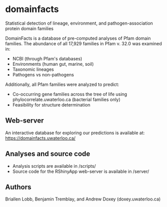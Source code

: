 # domainfacts
Statistical detection of lineage, environment, and pathogen-association protein domain families

DomainFacts is a database of pre-computed analyses of Pfam domain families. The abundance of all 17,929 families in Pfam v. 32.0 was examined in:
* NCBI (through Pfam's databases)
* Environments (human gut, marine, soil)
* Taxonomic lineages
* Pathogens vs non-pathogens

Additionally, all Pfam families were analyzed to predict:
* Co-occurring gene families across the tree of life using phylocorrelate.uwaterloo.ca (bacterial families only)
* Feasibility for structure determination


## Web-server
An interactive database for exploring our predictions is available at: https://domainfacts.uwaterloo.ca/

## Analyses and source code
* Analysis scripts are available in /scripts/
* Source code for the RShinyApp web-server is available in /server/

## Authors
Briallen Lobb, Benjamin Tremblay, and Andrew Doxey (doxey.uwaterloo.ca)
